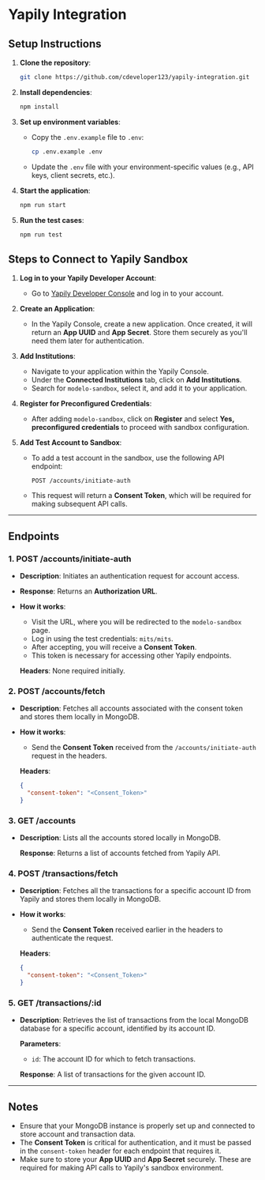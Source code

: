 # Yapily Integration

## Setup Instructions

1. **Clone the repository**:
   ```bash
   git clone https://github.com/cdeveloper123/yapily-integration.git
   ```
2. **Install dependencies**:
   ```bash
   npm install
   ```
3. **Set up environment variables**:
   - Copy the `.env.example` file to `.env`:
     ```bash
     cp .env.example .env
     ```
   - Update the `.env` file with your environment-specific values (e.g., API keys, client secrets, etc.).
4. **Start the application**:

   ```bash
   npm run start
   ```

5. **Run the test cases**:
   ```bash
   npm run test
   ```

## Steps to Connect to Yapily Sandbox

1. **Log in to your Yapily Developer Account**:

   - Go to [Yapily Developer Console](https://console.yapily.com) and log in to your account.

2. **Create an Application**:

   - In the Yapily Console, create a new application. Once created, it will return an **App UUID** and **App Secret**. Store them securely as you'll need them later for authentication.

3. **Add Institutions**:

   - Navigate to your application within the Yapily Console.
   - Under the **Connected Institutions** tab, click on **Add Institutions**.
   - Search for `modelo-sandbox`, select it, and add it to your application.

4. **Register for Preconfigured Credentials**:

   - After adding `modelo-sandbox`, click on **Register** and select **Yes, preconfigured credentials** to proceed with sandbox configuration.

5. **Add Test Account to Sandbox**:
   - To add a test account in the sandbox, use the following API endpoint:
     ```http
     POST /accounts/initiate-auth
     ```
   - This request will return a **Consent Token**, which will be required for making subsequent API calls.

---

## Endpoints

### 1. **POST /accounts/initiate-auth**

- **Description**: Initiates an authentication request for account access.
- **Response**: Returns an **Authorization URL**.
- **How it works**:

  - Visit the URL, where you will be redirected to the `modelo-sandbox` page.
  - Log in using the test credentials: `mits/mits`.
  - After accepting, you will receive a **Consent Token**.
  - This token is necessary for accessing other Yapily endpoints.

  **Headers**: None required initially.

### 2. **POST /accounts/fetch**

- **Description**: Fetches all accounts associated with the consent token and stores them locally in MongoDB.
- **How it works**:

  - Send the **Consent Token** received from the `/accounts/initiate-auth` request in the headers.

  **Headers**:

  ```json
  {
    "consent-token": "<Consent_Token>"
  }
  ```

### 3. **GET /accounts**

- **Description**: Lists all the accounts stored locally in MongoDB.

  **Response**: Returns a list of accounts fetched from Yapily API.

### 4. **POST /transactions/fetch**

- **Description**: Fetches all the transactions for a specific account ID from Yapily and stores them locally in MongoDB.
- **How it works**:

  - Send the **Consent Token** received earlier in the headers to authenticate the request.

  **Headers**:

  ```json
  {
    "consent-token": "<Consent_Token>"
  }
  ```

### 5. **GET /transactions/:id**

- **Description**: Retrieves the list of transactions from the local MongoDB database for a specific account, identified by its account ID.

  **Parameters**:

  - `id`: The account ID for which to fetch transactions.

  **Response**: A list of transactions for the given account ID.

---

## Notes

- Ensure that your MongoDB instance is properly set up and connected to store account and transaction data.
- The **Consent Token** is critical for authentication, and it must be passed in the `consent-token` header for each endpoint that requires it.
- Make sure to store your **App UUID** and **App Secret** securely. These are required for making API calls to Yapily's sandbox environment.
